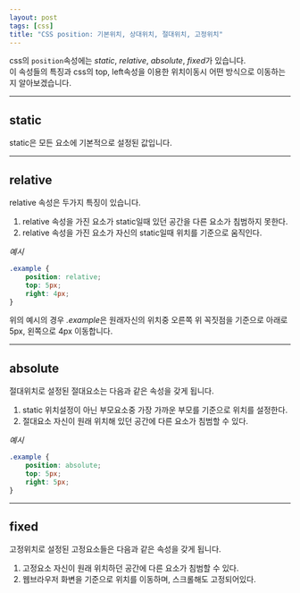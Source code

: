 ```yaml
---
layout: post
tags: [css]
title: "CSS position: 기본위치, 상대위치, 절대위치, 고정위치"
---
```

css의 `position`속성에는 *static*, *relative*, *absolute*, *fixed*가 
있습니다.  
이 속성들의 특징과 css의 top, left속성을 이용한 위치이동시 어떤 방식으로 이동하는지 알아보겠습니다.  

- - -  
## static
static은 모든 요소에 기본적으로 설정된 값입니다.  
  
- - -
## relative
relative 속성은 두가지 특징이 있습니다.  
1. relative 속성을 가진 요소가 static일때 있던 공간을 다른 요소가 침범하지 못한다.
2. relative 속성을 가진 요소가 자신의 static일때 위치를 기준으로 움직인다.  
  
*예시*
``` css
.example {
    position: relative;
    top: 5px;
    right: 4px;
}
```
위의 예시의 경우 *.example*은 원래자신의 위치중 오른쪽 위 꼭짓점을 기준으로 
아래로 5px, 왼쪽으로 4px 이동합니다.  
  
- - -  
## absolute
절대위치로 설정된 절대요소는 다음과 같은 속성을 갖게 됩니다.  
1. static 위치설정이 아닌 부모요소중 가장 가까운 부모를 기준으로 위치를 설정한다.
2. 절대요소 자신이 원래 위치해 있던 공간에 다른 요소가 침범할 수 있다.  
  
*예시*
``` css
.example {
    position: absolute;
    top: 5px;
    right: 5px;
}
```
- - -  
## fixed
고정위치로 설정된 고정요소들은 다음과 같은 속성을 갖게 됩니다.  
1. 고정요소 자신이 원래 위치하던 공간에 다른 요소가 침범할 수 있다.
2. 웹브라우저 화변을 기준으로 위치를 이동하며, 스크롤해도 고정되어있다.



